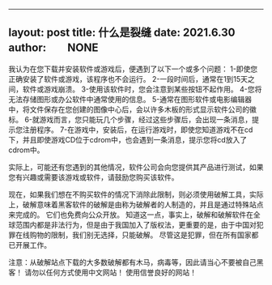 -----------------------
layout:   post
title:    什么是裂缝
date:     2021.6.30
author:　　NONE
-----------------------

 我认为在您下载并安装软件或游戏后，便遇到了以下一个或多个问题：
 1-即使您正确安装了软件或游戏，该程序也不会运行。
 2-一段时间后，通常在1到15天之间，软件或游戏崩溃。
 3-使用该软件时，您会注意到某些按钮不起作用。
 4-您将无法存储图形或办公软件中通常使用的信息。
 5-通常在图形软件或电影编辑器中，将文件保存在您创建的图像中心后，会以许多木板的形式显示软件公司的徽标。
 6-就游戏而言，您只能玩几个步骤，经过这些步骤后，会出现一条消息，提示您注册程序。
 7-在游戏中，安装后，在运行游戏时，即使您知道游戏不在cd下，并且即使游戏CD位于cdrom中，也会遇到一条消息，提示您将cd放入了cdrom中。

 实际上，可能还有您遇到的其他情况，软件公司会向您提供其产品进行测试，如果您有兴趣或需要该游戏或软件，请鼓励您购买该软件。 

 现在，如果我们想在不购买软件的情况下消除此限制，则必须使用破解工具，实际上，破解意味着黑客软件的破解是由称为破解者的人制造的，并且是通过特殊站点来完成的。 它们也免费向公众开放。 知道这一点，事实上，破解和破解软件在全球范围内都是非法行为，但是由于我国加入了版权法，更重要的是，由于中国对犯罪在线购物的限制，我们别无选择，只能破解。 尽管这是犯罪，但在所有国家都已开展工作。

 注意：从破解站点下载的大多数破解都有木马，病毒等，因此请当心不要被自己黑客！ 请勿以任何方式使用中文网站！ 使用信誉良好的网站！

